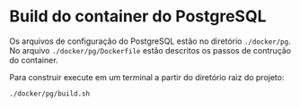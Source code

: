 
# Build do container do PostgreSQL

Os arquivos de configuração do PostgreSQL estão no diretório `./docker/pg`. No arquivo
`./docker/pg/Dockerfile` estão descritos os passos de contrução do container.

Para construir execute em um terminal a partir do diretório raiz do projeto:

~~~
./docker/pg/build.sh
~~~

